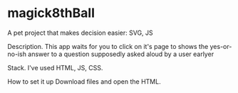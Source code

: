 # magick8thBall
A pet project that makes decision easier: SVG, JS

Description.
This app waits for you to click on it's page to shows the yes-or-no-ish answer to a question supposedly asked aloud by a user earlyer

Stack.
I've used HTML, JS, CSS.

How to set it up
Download files and open the HTML.
